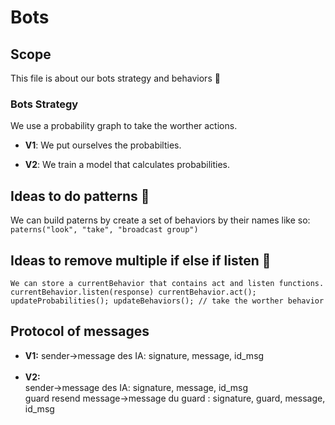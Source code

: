 # Bots

## Scope

This file is about our bots strategy and behaviors 🤖<br>

### Bots Strategy
We use a probability graph to take the worther actions.
* **V1**: We put ourselves the probabilties.

* **V2**: We train a model that calculates probabilities.

## Ideas to do patterns 📄
We can build paterns by create a set of behaviors by their names like so:
`paterns("look", "take", "broadcast group")`

## Ideas to remove multiple if else if listen 🧽
`
We can store a currentBehavior that contains act and listen functions.
currentBehavior.listen(response)
currentBehavior.act();
updateProbabilities();
updateBehaviors(); // take the worther behavior
`
## Protocol of messages
* **V1:**
sender->message des IA: signature, message, id_msg<br><br>
* **V2:**<br>
sender->message des IA: signature, message, id_msg<br>
guard resend message->message du guard : signature, guard, message, id_msg